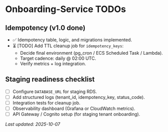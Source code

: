 # Onboarding-Service TODOs

## Idempotency (v1.0 done)
- ✅ Idempotency table, logic, and migrations implemented.
- ⏳ [TODO] Add TTL cleanup job for `idempotency_keys`:
  - Decide final environment (pg_cron / ECS Scheduled Task / Lambda).
  - Target cadence: daily @ 02:00 UTC.
  - Verify metrics + log integration.

## Staging readiness checklist
- [ ] Configure `DATABASE_URL` for staging RDS.
- [ ] Add structured logs (tenant_id, idempotency_key, status_code).
- [ ] Integration tests for cleanup job.
- [ ] Observability dashboard (Grafana or CloudWatch metrics).
- [ ] API Gateway / Cognito setup (for staging tenant onboarding).

_Last updated: 2025-10-07_
